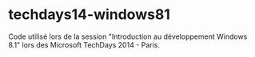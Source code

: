 techdays14-windows81
====================

Code utilisé lors de la session "Introduction au développement Windows 8.1" lors des Microsoft TechDays 2014 - Paris.
